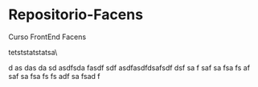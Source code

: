 # Repositorio-Facens
Curso FrontEnd Facens

tetststatstatsa\

d
as
das
da
sd
asdfsda
fasdf
sdf
asdfasdfdsafsdf
dsf
sa
f
saf
sa
fsa
fs
af
saf
sa
fsa
fs
fs
adf
sa
fsad
f